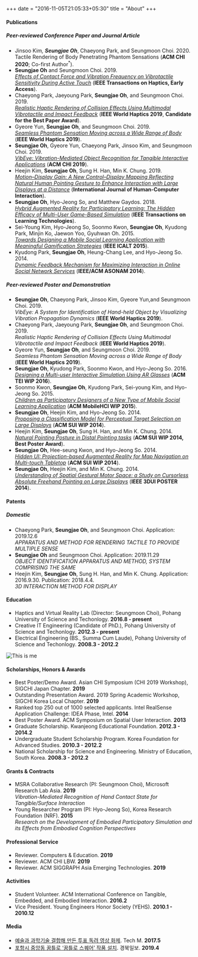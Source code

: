 +++ 
date = "2016-11-05T21:05:33+05:30" 
title = "About" 
+++

#### Publications

##### Peer-reviewed Conference Paper and Journal Article
* Jinsoo Kim<sup>*</sup>, **Seungjae Oh**<sup>*</sup>, Chaeyong Park, and Seungmoon Choi. 2020.<br>Tactile Rendering of Body Penetrating Phantom Sensations (**ACM CHI 2020**; Co-first Author<sup>*</sup>). 
* **Seungjae Oh** and Seungmoon Choi. 2019.<br>*[Effects of Contact Force and Vibration Frequency on Vibrotactile Sensitivity During Active Touch](https://doi.org/10.1109/TOH.2019.2929521)* (**IEEE Transactions on Haptics, Early Access**). 
* Chaeyong Park, Jaeyoung Park, **Seungjae Oh**, and Seungmoon Choi. 2019.<br>*[Realistic Haptic Rendering of Collision Effects Using Multimodal Vibrotactile and Impact Feedback](https://doi.org/10.1109/WHC.2019.8816116)* (**IEEE World Haptics 2019**, **Candidate for the Best Paper Award**). 
* Gyeore Yun, **Seungjae Oh**, and Seungmoon Choi. 2019.<br>*[Seamless Phantom Sensation Moving across a Wide Range of Body](https://doi.org/10.1109/WHC.2019.8816104)* (**IEEE World Haptics 2019**).
* **Seungjae Oh**, Gyeore Yun, Chaeyong Park, Jinsoo Kim, and Seungmoon Choi. 2019.<br>*[VibEye: Vibration-Mediated Object Recognition for Tangible Interactive Applications](https://doi.org/10.1145/3290605.3300906)* (**ACM CHI 2019**).
* Heejin Kim, **Seungjae Oh**, Sung H. Han, Min K. Chung. 2019.<br>*[Motion–Display Gain: A New Control–Display Mapping Reflecting Natural Human Pointing Gesture to Enhance Interaction with Large Displays at a Distance](https://doi.org/10.1080/10447318.2018.1447422)* (**International Journal of Human-Computer Interaction**).
* **Seungjae Oh**, Hyo-Jeong So, and Matthew Gaydos. 2018.<br>*[Hybrid Augmented Reality for Participatory Learning: The Hidden Efficacy of Multi-User Game-Based Simulation](https://doi.org/10.1109/TLT.2017.2750673)* (**IEEE Transactions on Learning Technologies**). 
* Sei-Young Kim, Hyo-Jeong So, Soonmo Kwon, **Seungjae Oh**, Kyudong Park, Minjin Ko, Jaewon Yoo, Gyuhwan Oh. 2015.<br>*[Towards Designing a Mobile Social Learning Application with Meaningful Gamification Strategies](https://doi.org/10.1109/ICALT.2015.23)* (**IEEE ICALT 2015**).
* Kyudong Park, **Seungjae Oh**, Heung-Chang Lee, and Hyo-Jeong So. 2014.<br>*[Dynamic Feedback Mechanism for Maximizing Interaction in Online Social Network Services](https://doi.org/10.1109/ASONAM.2014.6921684)* (**IEEE/ACM ASONAM 2014**).

##### Peer-reviewed Poster and Demonstration
* **Seungjae Oh**, Chaeyong Park, Jinsoo Kim, Gyeore Yun,and Seungmoon Choi. 2019.<br>*VibEye: A System for Identification of Hand-held Object by Visualizing Vibration Propagation Dynamics* (**IEEE World Haptics 2019**).
* Chaeyong Park, Jaeyoung Park, **Seungjae Oh**, and Seungmoon Choi. 2019.<br>*Realistic Haptic Rendering of Collision Effects Using Multimodal Vibrotactile and Impact Feedback* (**IEEE World Haptics 2019**). 
* Gyeore Yun, **Seungjae Oh**, and Seungmoon Choi. 2019.<br>*Seamless Phantom Sensation Moving across a Wide Range of Body* (**IEEE World Haptics 2019**).
* **Seungjae Oh**, Kyudong Park, Soonmo Kwon, and Hyo-Jeong So. 2016.<br>*[Designing a Multi-user Interactive Simulation Using AR Glasses](https://doi.org/10.1145/2839462.2856521)* (**ACM TEI WIP 2016**). 
* Soonmo Kwon, **Seungjae Oh**, Kyudong Park, Sei-young Kim, and Hyo-Jeong So. 2015.<br>*[Children as Participatory Designers of a New Type of Mobile Social Learning Application](https://doi.org/10.1145/2786567.2793712)* (**ACM MobileHCI WIP 2015**). 
* **Seungjae Oh**, Heejin Kim, and Hyo-Jeong So. 2014.<br>*[Proposing a Classification Model for Perceptual Target Selection on Large Displays](https://doi.org/10.1145/2659766.2661216)* (**ACM SUI WIP 2014**). 
* Heejin Kim, **Seungjae Oh**, Sung H. Han, and Min K. Chung. 2014.<br>*[Natural Pointing Posture in Distal Pointing tasks](https://doi.org/10.1145/2659766.2661213)* (**ACM SUI WIP 2014, Best Poster Award**).
* **Seungjae Oh**, Hee-seung Kwon, and Hyo-Jeong So. 2014.<br>*[Hidden UI: Projection-based Augmented Reality for Map Navigation on Multi-touch Tabletop](https://doi.org/10.1145/2659766.2661228)* (**ACM SUI WIP 2014**).
* **Seungjae Oh**, Heejin Kim, and Min K. Chung. 2014.<br>*[Understanding of Spatial Gestural Motor Space: a Study on Cursorless Absolute Freehand Pointing on Large Displays](https://doi.org/10.1109/3DUI.2014.6798873)* (**IEEE 3DUI POSTER 2014**).


#### Patents

##### Domestic
* Chaeyong Park, **Seungjae Oh**, and Seungmoon Choi. Application: 2019.12.6 <br>*APPARATUS AND METHOD FOR RENDERING TACTILE TO PROVIDE MULTIPLE SENSE*
* **Seungjae Oh** and Seungmoon Choi. Application: 2019.11.29 <br>*OBJECT IDENTIFICATION APPARATUS AND METHOD, SYSTEM COMPRISING THE SAME*
* Heejin Kim, **Seungjae Oh**, Sung H. Han, and Min K. Chung. Application: 2016.9.30. Publication: 2018.4.4. <br>*3D INTERACTION METHOD FOR DISPLAY*

#### Education
* Haptics and Virtual Reality Lab (Director: Seungmoon Choi), Pohang University of Science and Techonlogy. **2016.8 - present**
* Creative IT Engineering (Candidate of PhD.), Pohang University of Science and Techonlogy. **2012.3 - present**
* Electrical Engineering (BS., Summa Cum Laude), Pohang University of Science and Techonlogy. **2008.3 - 2012.2**

![This is me][1]

#### Scholarships, Honors & Awards
* Best Poster/Demo Award. Asian CHI Symposium (CHI 2019 Workshop), SIGCHI Japan Chapter. **2019**
* Outstanding Presentation Award. 2019 Spring Academic Workshop, SIGCHI Korea Local Chapter. **2019**
* Ranked top 250 out of 1000 selected applicants. Intel RealSense Application Challenge: IDEA Phase, Intel. **2014**
* Best Poster Award. ACM Symposium on Spatial User Interaction. **2013**
* Graduate Scholarship. Kwanjeong Educational Foundation. **2012.3 - 2014.2**
* Undergraduate Student Scholarship Program. Korea Foundation for Advanced Studies. **2010.3 - 2012.2**
* National Scholarship for Science and Engineering. Ministry of Education, South Korea. **2008.3 - 2012.2**


#### Grants & Contracts
* MSRA Collaborative Research (PI: Seungmoon Choi), Microsoft Research Lab Asia. **2019** <br>*Vibration-Mediated Recognition of Hand Contact State for Tangible/Surface Interaction*
* Young Researcher Program (PI: Hyo-Jeong So), Korea Research Foundation (NRF). **2015** <br>*Research on the Development of Embodied Participatory Simulation and its Effects from Embodied Cognition Perspectives*


#### Professional Service
* Reviewer. Computers & Education. **2019**
* Reviewer. ACM CHI LBW. **2019**
* Reviewer. ACM SIGGRAPH Asia Emerging Technologies. **2019**

#### Activities
* Student Volunteer. ACM International Conference on Tangible, Embedded, and Embodied Interaction. **2016.2**
* Vice President. Young Engineers Honor Society (YEHS). **2010.1 - 2010.12**

#### Media
* [예술과 과학기술 결합해 만든 투표 독려 영상 화제](http://techm.kr/bbs/board.php?bo_table=article&wr_id=3903). Tech M. **2017.5**  
* [포항시 중앙동 꿈틀로 ‘꿈틀로 스퀘어’ 작품 설치](http://www.kyongbuk.co.kr/news/articleView.html?idxno=1059262#09Sk). 경북일보. **2019.4** 


[1]: /img/seungjae.jpg

